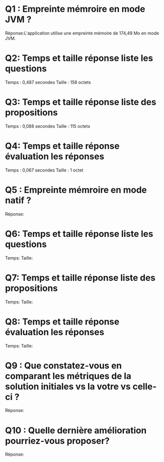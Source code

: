 # Q1 : Empreinte mémroire en mode JVM ?
Réponse:L'application utilise une empreinte mémoire de 174,49 Mo en mode JVM.

# Q2: Temps et  taille  réponse   liste les questions
Temps : 0,487 secondes
Taille : 158 octets

# Q3: Temps et  taille  réponse  liste des propositions
Temps : 0,088 secondes
Taille : 115 octets

# Q4: Temps et  taille  réponse  évaluation les réponses
Temps : 0,067 secondes
Taille : 1 octet

# Q5 : Empreinte mémroire en mode natif ?
Réponse:

# Q6: Temps et  taille  réponse   liste les questions
Temps:
Taille:

# Q7: Temps et  taille  réponse  liste des propositions
Temps:
Taille:

# Q8: Temps et  taille  réponse  évaluation les réponses
Temps:
Taille:


# Q9 :  Que constatez-vous en comparant les métriques de la solution  initiales vs la votre vs celle-ci ?
Réponse:

# Q10 : Quelle dernière amélioration pourriez-vous proposer?
Réponse:
